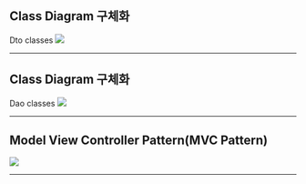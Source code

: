 <h2>Class Diagram 구체화</h2>
Dto classes
<img src="https://github.com/EM-PROJECT-ORG-Funrest/EM_Module_Test/assets/102271645/1b19a543-bdf7-4e84-aa90-5e4907e6318b"/>  
<hr/>

<h2>Class Diagram 구체화</h2>
Dao classes
<img src="https://github.com/EM-PROJECT-ORG-Funrest/EM_Module_Test/assets/102271645/6166363c-40b3-4f3c-a741-c0f3ec0a44af"/>  
<hr/>

<h2>Model View Controller Pattern(MVC Pattern)</h2>
<img src="https://github.com/EM-PROJECT-ORG-Funrest/EM_Module_Test/assets/102271645/bd15ad96-09bd-4c5d-9c7a-afc890f1bec0"/>  
<hr/>
